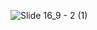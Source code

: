 ![Slide 16_9 - 2 (1)](https://github.com/user-attachments/assets/1953fead-bcb2-4a5b-a430-92a02de925f4)
